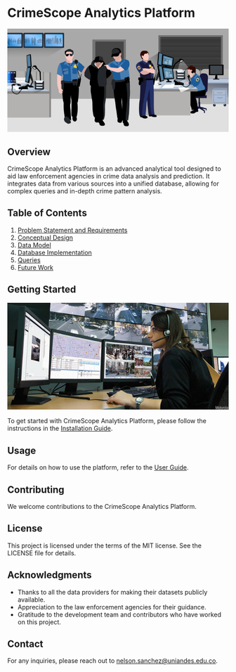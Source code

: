 # CrimeScope Analytics Platform

![CrimeScope](content/Predictive-Policing-CU.jpg)


## Overview

CrimeScope Analytics Platform is an advanced analytical tool designed to aid law enforcement agencies in crime data analysis and prediction. It integrates data from various sources into a unified database, allowing for complex queries and in-depth crime pattern analysis.

## Table of Contents

1. [Problem Statement and Requirements](content/Problem_Statement_and_Requirements.md)
2. [Conceptual Design](content/Conceptual_Design.md)
3. [Data Model](content/Data_Model.md)
4. [Database Implementation](content/Database_Implementation.md)
5. [Queries](content/Queries.md)
6. [Future Work](content/Future_Work.md)


## Getting Started

![CrimeScope](content/Predictive-policing-620x300.png)


To get started with CrimeScope Analytics Platform, please follow the instructions in the [Installation Guide](content/Installation_Guide.md).

## Usage

For details on how to use the platform, refer to the [User Guide](content/User_Guide.md).

## Contributing

We welcome contributions to the CrimeScope Analytics Platform.

## License

This project is licensed under the terms of the MIT license. See the LICENSE file for details.

## Acknowledgments

* Thanks to all the data providers for making their datasets publicly available.
* Appreciation to the law enforcement agencies for their guidance.
* Gratitude to the development team and contributors who have worked on this project.

## Contact

For any inquiries, please reach out to [nelson.sanchez@uniandes.edu.co](mailto:nelson.sanchez@uniandes.edu.co).


